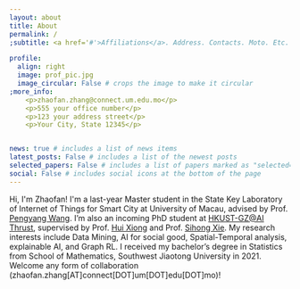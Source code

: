 ```yaml
---
layout: about
title: About
permalink: /
;subtitle: <a href='#'>Affiliations</a>. Address. Contacts. Moto. Etc.

profile:
  align: right
  image: prof_pic.jpg
  image_circular: False # crops the image to make it circular
;more_info:
    <p>zhaofan.zhang@connect.um.edu.mo</p>
    <p>555 your office number</p>
    <p>123 your address street</p>
    <p>Your City, State 12345</p> 


news: true # includes a list of news items
latest_posts: False # includes a list of the newest posts
selected_papers: False # includes a list of papers marked as "selected={true}"
social: False # includes social icons at the bottom of the page
---
```


Hi, I'm Zhaofan! I'm a last-year Master student in the State Key Laboratory of Internet of Things for Smart City at University of Macau, advised by Prof. <a href="https://www.pengyangwang.com/home">Pengyang Wang</a>. I’m also an incoming PhD student at <a href="https://www.hkust-gz.edu.cn/academics/hubs-and-thrust-areas/information-hub/artificial-intelligence">HKUST-GZ@AI Thrust</a>,  supervised by Prof. <a href="https://scholar.google.com/citations?hl=zh-CN&user=cVDF1tkAAAAJ">Hui Xiong</a> and Prof. <a href="https://sihongxie.github.io/">Sihong Xie</a>. My research interests include Data Mining, AI for social good, Spatial-Temporal analysis, explainable AI, and Graph RL. I received my bachelor’s degree in Statistics from School of Mathematics, Southwest Jiaotong University in 2021. Welcome any form of collaboration (zhaofan.zhang[AT]connect[DOT]um[DOT]edu[DOT]mo)! 

